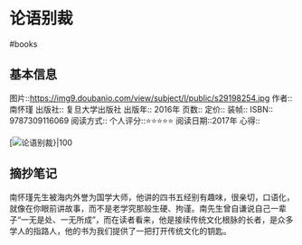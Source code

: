 ---
---

# 论语别裁
#books 
## 基本信息

图片::https://img9.doubanio.com/view/subject/l/public/s29198254.jpg
作者:: 南怀瑾
出版社:: 复旦大学出版社
出版年:: 2016年
页数:: 
定价:: 
装帧:: 
ISBN:: 9787309116069
阅读方式::
个人评分::⭐⭐⭐⭐⭐
阅读日期::2017年
心得::

 [![论语别裁}|100](https://img9.doubanio.com/view/subject/l/public/s29198254.jpg )

## 摘抄笔记

南怀瑾先生被海内外誉为国学大师，他讲的四书五经别有趣味，很亲切，口语化，就像在你眼前讲故事，而不是老学究那般生硬、拘谨。南先生曾自谦说自己一辈子“一无是处、一无所成”，而在读者看来，他是接续传统文化根脉的长者，是众多学人的指路人，他的书为我们提供了一把打开传统文化的钥匙。

